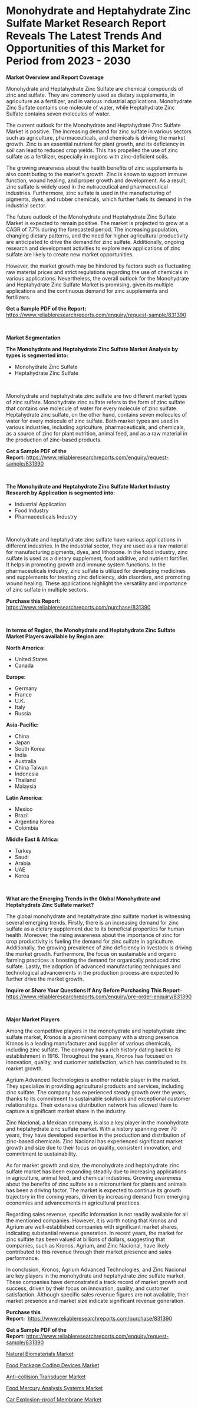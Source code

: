 <p><h1>Monohydrate and Heptahydrate Zinc Sulfate Market Research Report Reveals The Latest Trends And Opportunities of this Market for Period from 2023 - 2030</h1></p><p><strong>Market Overview and Report Coverage</strong></p>
<p><p>Monohydrate and Heptahydrate Zinc Sulfate are chemical compounds of zinc and sulfate. They are commonly used as dietary supplements, in agriculture as a fertilizer, and in various industrial applications. Monohydrate Zinc Sulfate contains one molecule of water, while Heptahydrate Zinc Sulfate contains seven molecules of water.</p><p>The current outlook for the Monohydrate and Heptahydrate Zinc Sulfate Market is positive. The increasing demand for zinc sulfate in various sectors such as agriculture, pharmaceuticals, and chemicals is driving the market growth. Zinc is an essential nutrient for plant growth, and its deficiency in soil can lead to reduced crop yields. This has propelled the use of zinc sulfate as a fertilizer, especially in regions with zinc-deficient soils.</p><p>The growing awareness about the health benefits of zinc supplements is also contributing to the market's growth. Zinc is known to support immune function, wound healing, and proper growth and development. As a result, zinc sulfate is widely used in the nutraceutical and pharmaceutical industries. Furthermore, zinc sulfate is used in the manufacturing of pigments, dyes, and rubber chemicals, which further fuels its demand in the industrial sector.</p><p>The future outlook of the Monohydrate and Heptahydrate Zinc Sulfate Market is expected to remain positive. The market is projected to grow at a CAGR of 7.7% during the forecasted period. The increasing population, changing dietary patterns, and the need for higher agricultural productivity are anticipated to drive the demand for zinc sulfate. Additionally, ongoing research and development activities to explore new applications of zinc sulfate are likely to create new market opportunities.</p><p>However, the market growth may be hindered by factors such as fluctuating raw material prices and strict regulations regarding the use of chemicals in various applications. Nevertheless, the overall outlook for the Monohydrate and Heptahydrate Zinc Sulfate Market is promising, given its multiple applications and the continuous demand for zinc supplements and fertilizers.</p></p>
<p><strong>Get a Sample PDF of the Report:</strong> <a href="https://www.reliableresearchreports.com/enquiry/request-sample/831390">https://www.reliableresearchreports.com/enquiry/request-sample/831390</a></p>
<p>&nbsp;</p>
<p><strong>Market Segmentation</strong></p>
<p><strong>The Monohydrate and Heptahydrate Zinc Sulfate Market Analysis by types is segmented into:</strong></p>
<p><ul><li>Monohydrate Zinc Sulfate</li><li>Heptahydrate Zinc Sulfate</li></ul></p>
<p>&nbsp;</p>
<p><p>Monohydrate and heptahydrate zinc sulfate are two different market types of zinc sulfate. Monohydrate zinc sulfate refers to the form of zinc sulfate that contains one molecule of water for every molecule of zinc sulfate. Heptahydrate zinc sulfate, on the other hand, contains seven molecules of water for every molecule of zinc sulfate. Both market types are used in various industries, including agriculture, pharmaceuticals, and chemicals, as a source of zinc for plant nutrition, animal feed, and as a raw material in the production of zinc-based products.</p></p>
<p><strong>Get a Sample PDF of the Report:</strong>&nbsp;<a href="https://www.reliableresearchreports.com/enquiry/request-sample/831390">https://www.reliableresearchreports.com/enquiry/request-sample/831390</a></p>
<p>&nbsp;</p>
<p><strong>The Monohydrate and Heptahydrate Zinc Sulfate Market Industry Research by Application is segmented into:</strong></p>
<p><ul><li>Industrial Application</li><li>Food Industry</li><li>Pharmaceuticals Industry</li></ul></p>
<p>&nbsp;</p>
<p><p>Monohydrate and heptahydrate zinc sulfate have various applications in different industries. In the industrial sector, they are used as a raw material for manufacturing pigments, dyes, and lithopone. In the food industry, zinc sulfate is used as a dietary supplement, food additive, and nutrient fortifier. It helps in promoting growth and immune system functions. In the pharmaceuticals industry, zinc sulfate is utilized for developing medicines and supplements for treating zinc deficiency, skin disorders, and promoting wound healing. These applications highlight the versatility and importance of zinc sulfate in multiple sectors.</p></p>
<p><strong>Purchase this Report:</strong>&nbsp; <a href="https://www.reliableresearchreports.com/purchase/831390">https://www.reliableresearchreports.com/purchase/831390</a></p>
<p>&nbsp;</p>
<p><strong>In terms of Region, the Monohydrate and Heptahydrate Zinc Sulfate Market Players available by Region are:</strong></p>
<p>
    <p> <strong> North America: </strong>
        <ul>
            <li>United States</li>
            <li>Canada</li>
        </ul>
        </p> 
    <p> <strong> Europe: </strong>
        <ul>
            <li>Germany</li>
            <li>France</li>
            <li>U.K.</li>
            <li>Italy</li>
            <li>Russia</li>
        </ul>
        </p> 
    <p> <strong> Asia-Pacific: </strong>
        <ul>
            <li>China</li>
            <li>Japan</li>
            <li>South Korea</li>
            <li>India</li>
            <li>Australia</li>
            <li>China Taiwan</li>
            <li>Indonesia</li>
            <li>Thailand</li>
            <li>Malaysia</li>
        </ul>
        </p> 
    <p> <strong> Latin America: </strong>
        <ul>
            <li>Mexico</li>
            <li>Brazil</li>
            <li>Argentina Korea</li>
            <li>Colombia</li>
        </ul>
        </p> 
    <p> <strong> Middle East & Africa: </strong>
        <ul>
            <li>Turkey</li>
            <li>Saudi</li>
            <li>Arabia</li>
            <li>UAE</li>
            <li>Korea</li>
        </ul>
    </p>
    </p>
<p>&nbsp;</p>
<p><strong>What are the Emerging Trends in the Global Monohydrate and Heptahydrate Zinc Sulfate market?</strong></p>
<p><p>The global monohydrate and heptahydrate zinc sulfate market is witnessing several emerging trends. Firstly, there is an increasing demand for zinc sulfate as a dietary supplement due to its beneficial properties for human health. Moreover, the rising awareness about the importance of zinc for crop productivity is fueling the demand for zinc sulfate in agriculture. Additionally, the growing prevalence of zinc deficiency in livestock is driving the market growth. Furthermore, the focus on sustainable and organic farming practices is boosting the demand for organically produced zinc sulfate. Lastly, the adoption of advanced manufacturing techniques and technological advancements in the production process are expected to further drive the market growth.</p></p>
<p><strong>Inquire or Share Your Questions If Any Before Purchasing This Report</strong>- <a href="https://www.reliableresearchreports.com/enquiry/pre-order-enquiry/831390">https://www.reliableresearchreports.com/enquiry/pre-order-enquiry/831390</a></p>
<p>&nbsp;</p>
<p><strong>Major Market Players</strong></p>
<p><p>Among the competitive players in the monohydrate and heptahydrate zinc sulfate market, Kronos is a prominent company with a strong presence. Kronos is a leading manufacturer and supplier of various chemicals, including zinc sulfate. The company has a rich history dating back to its establishment in 1916. Throughout the years, Kronos has focused on innovation, quality, and customer satisfaction, which has contributed to its market growth.</p><p>Agrium Advanced Technologies is another notable player in the market. They specialize in providing agricultural products and services, including zinc sulfate. The company has experienced steady growth over the years, thanks to its commitment to sustainable solutions and exceptional customer relationships. Their extensive distribution network has allowed them to capture a significant market share in the industry.</p><p>Zinc Nacional, a Mexican company, is also a key player in the monohydrate and heptahydrate zinc sulfate market. With a history spanning over 70 years, they have developed expertise in the production and distribution of zinc-based chemicals. Zinc Nacional has experienced significant market growth and size due to their focus on quality, consistent innovation, and commitment to sustainability.</p><p>As for market growth and size, the monohydrate and heptahydrate zinc sulfate market has been expanding steadily due to increasing applications in agriculture, animal feed, and chemical industries. Growing awareness about the benefits of zinc sulfate as a micronutrient for plants and animals has been a driving factor. The market is expected to continue its growth trajectory in the coming years, driven by increasing demand from emerging economies and advancements in agricultural practices.</p><p>Regarding sales revenue, specific information is not readily available for all the mentioned companies. However, it is worth noting that Kronos and Agrium are well-established companies with significant market shares, indicating substantial revenue generation. In recent years, the market for zinc sulfate has been valued at billions of dollars, suggesting that companies, such as Kronos, Agrium, and Zinc Nacional, have likely contributed to this revenue through their market presence and sales performance.</p><p>In conclusion, Kronos, Agrium Advanced Technologies, and Zinc Nacional are key players in the monohydrate and heptahydrate zinc sulfate market. These companies have demonstrated a track record of market growth and success, driven by their focus on innovation, quality, and customer satisfaction. Although specific sales revenue figures are not available, their market presence and market size indicate significant revenue generation.</p></p>
<p><strong>Purchase this Report:</strong>&nbsp;&nbsp;<a href="https://www.reliableresearchreports.com/purchase/831390">https://www.reliableresearchreports.com/purchase/831390</a></p>
<p></p>
<p><strong>Get a Sample PDF of the Report:</strong>&nbsp;<a href="https://www.reliableresearchreports.com/enquiry/request-sample/831390">https://www.reliableresearchreports.com/enquiry/request-sample/831390</a></p>
<p><p><a href="https://medium.com/@porteradams98/natural-biomaterials-market-analysis-and-sze-forecasted-for-period-from-2023-to-2030-caef18be86bb">Natural Biomaterials Market</a></p><p><a href="https://www.linkedin.com/pulse/food-package-coding-devices-market-size-growth-forecast-from/">Food Package Coding Devices Market</a></p><p><a href="https://github.com/JameTravis/Market-Research-Report-List-2/blob/main/anti-collision-transducer-market.md">Anti-collision Transducer Market</a></p><p><a href="https://www.linkedin.com/pulse/food-mercury-analysis-systems-market-challenges-opportunities/">Food Mercury Analysis Systems Market</a></p><p><a href="https://github.com/amonskiyk/Market-Research-Report-List-1/blob/main/car-explosion-proof-membrane-market.md">Car Explosion-proof Membrane Market</a></p></p>